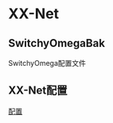 # XX-Net
## SwitchyOmegaBak
SwitchyOmega配置文件

## XX-Net配置
[配置](https://github.com/uniqueyehu/blog/blob/master/blogmd/xxnet.md)

